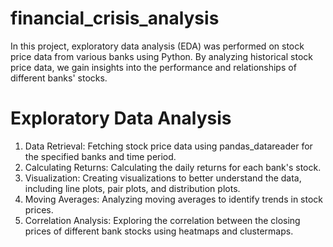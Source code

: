 # financial_crisis_analysis
In this project, exploratory data analysis (EDA) was performed on stock price data from various banks using Python. By analyzing historical stock price data, we gain insights into the performance and relationships of different banks' stocks.
# Exploratory Data Analysis
1. Data Retrieval: Fetching stock price data using pandas_datareader for the specified banks and time period.
2. Calculating Returns: Calculating the daily returns for each bank's stock.
3. Visualization: Creating visualizations to better understand the data, including line plots, pair plots, and distribution plots.
4. Moving Averages: Analyzing moving averages to identify trends in stock prices.
5. Correlation Analysis: Exploring the correlation between the closing prices of different bank stocks using heatmaps and clustermaps.
